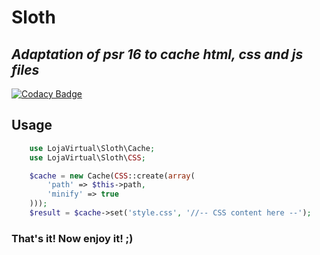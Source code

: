 # Sloth
## _Adaptation of psr 16 to cache html, css and js files_

[![Codacy Badge](https://app.codacy.com/project/badge/Grade/ea8501b9f7e6440ca4115f68b90b8d6f)](https://www.codacy.com/gh/pablosanches/design-patterns/dashboard?utm_source=github.com&amp;utm_medium=referral&amp;utm_content=pablosanches/design-patterns&amp;utm_campaign=Badge_Grade)

## Usage

```php
    use LojaVirtual\Sloth\Cache;
    use LojaVirtual\Sloth\CSS;

    $cache = new Cache(CSS::create(array(
        'path' => $this->path,
        'minify' => true
    )));
    $result = $cache->set('style.css', '//-- CSS content here --');
```

### That's it! Now enjoy it! ;)